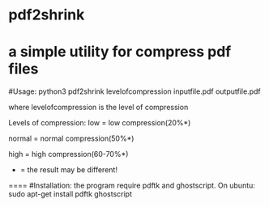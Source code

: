 # pdf2shrink
a simple utility for compress pdf files
====
#Usage:
python3 pdf2shrink levelofcompression inputfile.pdf outputfile.pdf

where levelofcompression is the level of compression

Levels of compression:
low = low compression(20%*)

normal = normal compression(50%*)

high = high compression(60-70%*)

* = the result may be different!

====
#Installation:
the program require pdftk and ghostscript.
On ubuntu:
sudo apt-get install pdftk ghostscript

